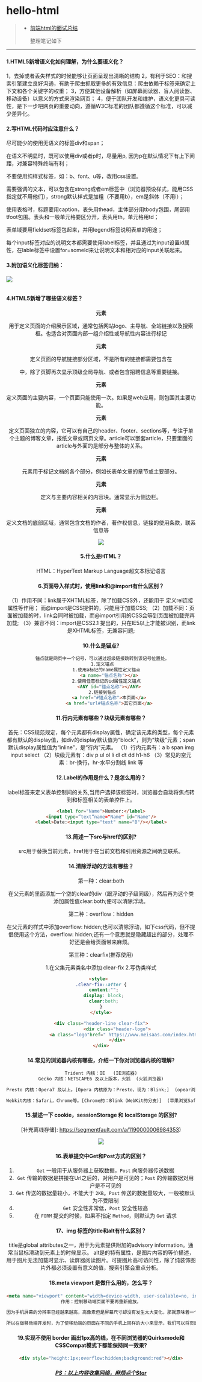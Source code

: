 # hello-html

> - [前端html的面试总结](https://github.com/CopyTheCode/webReview)
>
>   整理笔记如下

------

#### 1.HTML5新增语义化如何理解，为什么要语义化？

1，去掉或者丢失样式的时候能够让页面呈现出清晰的结构
2，有利于SEO：和搜索引擎建立良好沟通，有助于爬虫抓取更多的有效信息：爬虫依赖于标签来确定上下文和各个关键字的权重；
3，方便其他设备解析（如屏幕阅读器、盲人阅读器、移动设备）以意义的方式来渲染网页；
4，便于团队开发和维护，语义化更具可读性，是下一步吧网页的重要动向，遵循W3C标准的团队都遵循这个标准，可以减少差异化。



#### 2.写HTML代码时应注意什么？

尽可能少的使用无语义的标签div和span；

在语义不明显时，既可以使用div或者p时，尽量用p, 因为p在默认情况下有上下间距，对兼容特殊终端有利；

不要使用纯样式标签，如：b、font、u等，改用css设置。

需要强调的文本，可以包含在strong或者em标签中（浏览器预设样式，能用CSS指定就不用他们），strong默认样式是加粗（不要用b），em是斜体（不用i）；

使用表格时，标题要用caption，表头用thead，主体部分用tbody包围，尾部用tfoot包围。表头和一般单元格要区分开，表头用th，单元格用td；

表单域要用fieldset标签包起来，并用legend标签说明表单的用途；

每个input标签对应的说明文本都需要使用label标签，并且通过为input设置id属性，在lable标签中设置for=someld来让说明文本和相对应的input关联起来。



#### 3.附加语义化标签归纳：

###### ![](C:\Users\Administrator\Desktop\webReview\assets\html2.png)



#### 4.HTML5新增了哪些语义标签？

**<header>元素**

用于定义页面的介绍展示区域，通常包括网站logo、主导航、全站链接以及搜索框。也适合对页面内部一组介绍性或导航性内容进行标记

**<nav>元素**

定义页面的导航链接部分区域，不是所有的链接都需要包含在<nav>中，除了页脚再次显示顶级全局导航、或者包含招聘信息等重要链接。

**<main>元素**

定义页面的主要内容，一个页面只能使用一次。如果是web应用，则包围其主要功能。

 **<article>元素**

定义页面独立的内容，它可以有自己的header、footer、sections等，专注于单个主题的博客文章，报纸文章或网页文章。article可以嵌套article，只要里面的article与外面的是部分与整体的关系。

**<section>元素**

元素用于标记文档的各个部分，例如长表单文章的章节或主要部分。

 **<aside>元素**

定义与主要内容相关的内容块。通常显示为侧边栏。

**<footer>元素**

定义文档的底部区域，通常包含文档的作者，著作权信息，链接的使用条款，联系信息等



![](C:\Users\Administrator\Desktop\webReview\assets\html.jpg)

#### 5.什么是HTML？

HTML：HyperText Markup Language超文本标记语言



#### 6.页面导入样式时，使用link和@import有什么区别？

（1）作用不同：link属于XHTML标签，除了加载CSS外，还能用于 定义rel连接属性等作用；
而@import是CSS提供的，只能用于加载CSS;
（2）加载不同：页面被加载的时，link会同时被加载，而@import引用的CSS会等到页面被加载完再加载;
（3）兼容不同：import是CSS2.1 提出的，只在IE5以上才能被识别，而link是XHTML标签，无兼容问题;



#### 10.什么是锚点?

```html
 锚点就是网页中一个记号，可以通过超级链接跳转到该记号位置处。
 1.定义锚点
    1.使用a标记的name属性定义锚点
      <a name="锚点名称"></a>
    2.使用任意标记的id属性定义锚点
      <ANY id="锚点名称"></ANY>
 2.链接到锚点
      <a href="#锚点名称">本页面</a>
      <a href="url#锚点名称">其它页面</a>
```



#### 11.行内元素有哪些？块级元素有哪些？ 

首先：CSS规范规定，每个元素都有display属性，确定该元素的类型，每个元素都有默认的display值，如div的display默认值为“block”，则为“块级”元素；span默认display属性值为“inline”，是“行内”元素。
（1）行内元素有：a b span img input select
（2）块级元素有：div p ul ol li dl dt dd h1-h6
（3）常见的空元素：br-换行，hr-水平分割线  link 等



#### 12.Label的作用是什么？是怎么用的？

label标签来定义表单控制间的关系,当用户选择该标签时，浏览器会自动将焦点转到和标签相关的表单控件上。

```html
<label for="Name">Number:</label>
<input type=“text“name="Name" id="Name"/>
<label>Date:<input type="text" name="B"/></label>
```



#### 13.简述一下src与href的区别?

src用于替换当前元素，href用于在当前文档和引用资源之间确立联系。



#### 14.清除浮动的方法有哪些？

第一种：clear:both

在父元素的里面添加一个空的clear的div（跟浮动的子级同级），然后再为这个类添加属性值clear:both;便可以清除浮动。

第二种：overflow：hidden

在父元素的样式中添加overflow: hidden;也可以清除浮动，如下css代码，但不提倡使用这个方法，overflow: hidden;还有一个意思就是隐藏超出的部分，处理不好还是会给页面带来麻烦。

第三种：clearfix(推荐使用)

1.在父集元素类名中添加 clear-fix
2.写伪类样式

```html
<style>  
.clear-fix::after {
   content:""; 
   display: block; 
   clear:both; 
}
</style>

<div class="header-line clear-fix">
            <div class="header-logo">
                <a class="logo"href=" https://www.meisaas.com/index.html">样式方案</a>
            </div>
</div>
```



#### 14.常见的浏览器内核有哪些，介绍一下你对浏览器内核的理解?

```html
Trident 内核：IE   (IE浏览器)
Gecko 内核：NETSCAPE6 及以上版本，火狐  (火狐浏览器)

Presto 内核：Opera7 及以上。[Opera 内核原为：Presto，现为：Blink;]  (opear浏览器)

Webkit内核：Safari，Chrome等。[Chrome的：Blink（WebKit的分支）]  (苹果浏览Safari)
```



#### 15.描述一下 cookie，sessionStorage 和 localStorage 的区别?

[补充离线存储]: https://segmentfault.com/a/1190000006984353)

![](C:\Users\Administrator\Desktop\webReview\assets\htm3.png)



#### 16.表单提交中Get和Post方式的区别？

1. `Get` 一般用于从服务器上获取数据，`Post` 向服务器传送数据
2. `Get` 传输的数据是拼接在Url之后的，对用户是可见的；`Post` 的传输数据对用户是不可见的
3. `Get` 传送的数据量较小，不能大于 `2KB`。`Post` 传送的数据量较大，一般被默认为不受限制
4. `Get` 安全性非常低，`Post` 安全性较高
5. 在 `FORM` 提交的时候，如果不指定 `Method`，则默认为 `Get` 请求



#### 17、img 标签的title和alt有什么区别？

title是global attributes之一，用于为元素提供附加的advisory information。通常当鼠标滑动到元素上的时候显示。
alt是<img>的特有属性，是图片内容的等价描述，用于图片无法加载时显示、读屏器阅读图片。可提图片高可访问性，除了纯装饰图片外都必须设置有意义的值，搜索引擎会重点分析。



#### 18.meta viewport 是做什么用的，怎么写？

```html
<meta name="viewport" content="width=device-width, user-scalable=no, initial-scale=1.0, maximum-scale=1.0, minimum-scale=1.0">
作用：控制移动端页面不要再重新缩放。

因为手机屏幕的分辨率已经越来越高，高像素但是屏幕尺寸却没有发生太大变化，那就意味着一个物理像素点实际上塞入了好几个像素。

所以在做移动端开发时，为了使移动端的页面在不同的手机上同样的大小来显示，我们可以将页面的宽度固定，然后获取设备的宽度，得到页面宽度与设备宽度的比例，再使用HTML5新增的viewport来对页面进行缩放，并固定不允许用户再重新缩放。
```

[补充canvas]: https://zhuanlan.zhihu.com/p/43700110



#### 19.实现不使用 border 画出1px高的线，在不同浏览器的Quirksmode和CSSCompat模式下都能保持同一效果?

```html
<div style="height:1px;overflow:hidden;background:red"></div>
```



##### [PS：以上内容收集网络，麻烦点个Star](https://github.com/CopyTheCode/webReview)

